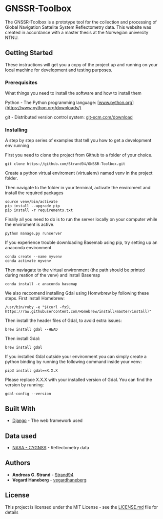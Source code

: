 # GNSSR-Toolbox

The GNSSR-Toolbox is a prototype tool for the collection and processing of Global Navigation Sattelite System Reflectometry data. This website was created in accordance with a master thesis at the Norwegian university NTNU. 

## Getting Started

These instructions will get you a copy of the project up and running on your local machine for development and testing purposes. 

### Prerequisites

What things you need to install the software and how to install them

Python - The Python programming language: [www.python.org](https://www.python.org/downloads/)

git - Distributed version control system: [git-scm.com/download](https://git-scm.com/downloads)


### Installing

A step by step series of examples that tell you how to get a development env running

First you need to clone the project from Github to a folder of your choice.

```
git clone https://github.com/Strand94/GNSSR-Toolbox.git
```

Create a python virtual enviroment (virtualenv) named venv in the project folder.

Then navigate to the folder in your terminal, activate the enviroment and install the required packages

```
source venv/bin/activate
pip install --upgrade pip
pip install -r requirements.txt
```

Finally all you need to do is to run the server locally on your computer while the enviroment is active.

```
python manage.py runserver
```
If you experience trouble downloading Basemab using pip, try setting up an anaconda environment
```
conda create --name myvenv
conda activate myvenv
```
Then naviagate to the virtual environment (the path should be printed during reation of the venv) and install Basemap
```
conda install -c anaconda basemap
```

We also reccomend installing Gdal using Homwbrew by following these steps. First install Homebrew:
```
/usr/bin/ruby -e "$(curl -fsSL https://raw.githubusercontent.com/Homebrew/install/master/install)"
```
Then install the header files of Gdal, to avoid extra issues:
```
brew install gdal --HEAD
```
Then install Gdal:
```
brew install gdal
```
If you installed Gdal outside your environment you can simply create a python binding by running the following command inside your venv:
```
pip3 install gdal==X.X.X
```
Please replace X.X.X with your installed version of Gdal. You can find the version by running:
```
gdal-config --version 
```
## Built With

* [Django](https://www.djangoproject.com/) - The web framework used

## Data used
* [NASA - CYGNSS](https://podaac.jpl.nasa.gov/CYGNSS) - Reflectometry data

## Authors

* **Andreas G. Strand** - [Strand94](https://github.com/Strand94)
* **Vegard Haneberg** - [vegardhaneberg](https://github.com/vegardhaneberg)

## License

This project is licensed under the MIT License - see the [LICENSE.md](LICENSE.md) file for details
